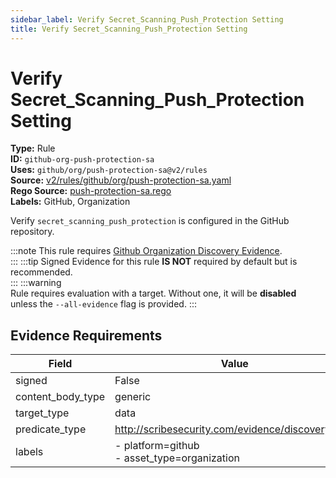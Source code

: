 ```yaml
---
sidebar_label: Verify Secret_Scanning_Push_Protection Setting
title: Verify Secret_Scanning_Push_Protection Setting
---  
```

# Verify Secret_Scanning_Push_Protection Setting  
**Type:** Rule  
**ID:** `github-org-push-protection-sa`  
**Uses:** `github/org/push-protection-sa@v2/rules`  
**Source:** [v2/rules/github/org/push-protection-sa.yaml](https://github.com/scribe-public/sample-policies/blob/main/v2/rules/github/org/push-protection-sa.yaml)  
**Rego Source:** [push-protection-sa.rego](https://github.com/scribe-public/sample-policies/blob/main/v2/rules/github/org/push-protection-sa.rego)  
**Labels:** GitHub, Organization  

Verify `secret_scanning_push_protection` is configured in the GitHub repository.

:::note 
This rule requires [Github Organization Discovery Evidence](https://scribe-security.netlify.app/docs/platforms/discover#github-discovery).  
::: 
:::tip 
Signed Evidence for this rule **IS NOT** required by default but is recommended.  
::: 
:::warning  
Rule requires evaluation with a target. Without one, it will be **disabled** unless the `--all-evidence` flag is provided.
::: 

## Evidence Requirements  
| Field | Value |
|-------|-------|
| signed | False |
| content_body_type | generic |
| target_type | data |
| predicate_type | http://scribesecurity.com/evidence/discovery/v0.1 |
| labels | - platform=github<br/>- asset_type=organization |

